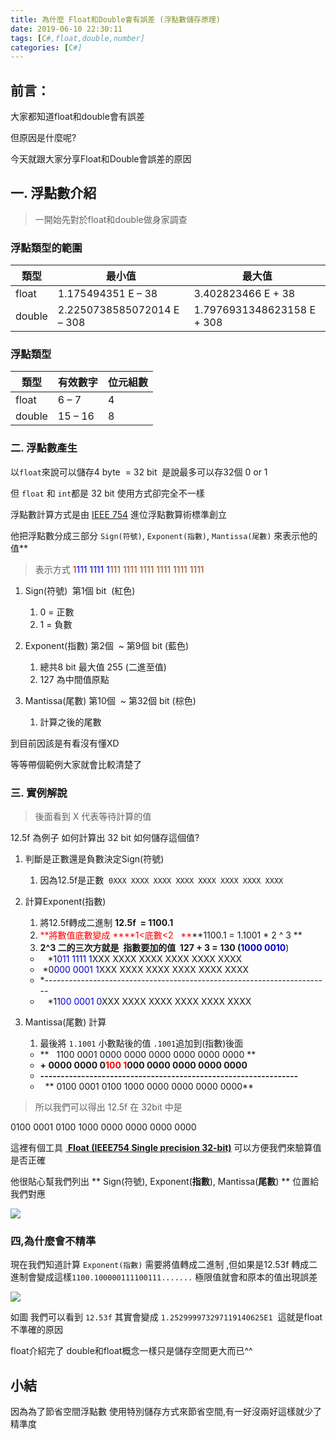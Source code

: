 ```yaml
---
title: 為什麼 Float和Double會有誤差 (浮點數儲存原理)
date: 2019-06-10 22:30:11
tags: [C#,float,double,number]
categories: [C#]
---
```


## 前言：

大家都知道float和double會有誤差 

但原因是什麼呢? 

今天就跟大家分享Float和Double會誤差的原因

## 一. 浮點數介紹

> 一開始先對於float和double做身家調查

### 浮點類型的範圍

|類型|最小值|最大值|
|--- |--- |--- |
|float|1.175494351 E – 38|3.402823466 E + 38|
|double|2.2250738585072014 E – 308|1.7976931348623158 E + 308|


### 浮點類型

|類型|有效數字|位元組數|
|--- |--- |--- |
|float|6 – 7|4|
|double|15 – 16|8|


### 二. 浮點數產生

以`float`來說可以儲存4 byte  = 32 bit  是說最多可以存32個 0 or 1

但 `float` 和 `int`都是 32 bit 使用方式卻完全不一樣

浮點數計算方式是由 [IEEE 754](https://en.wikipedia.org/wiki/IEEE_754) 進位浮點數算術標準創立

他把浮點數分成三部分 `Sign(符號)`, `Exponent(指數)`, `Mantissa(尾數)` 來表示他的值**

> 表示方式 <span style="color:#FF0000;">1</span><span style="color:#0000CD;">111 1111 1</span><span style="color:#8B4513;">111 1111 1111 1111 1111 1111</span>

1.  Sign(符號)  第1個 bit ​ (紅色)

    1.  0 = 正數
    2.  1 = 負數

2.  Exponent(指數) 第2個  ~ 第9個 bit (藍色)

    1.  總共8 bit 最大值 255 (二進至值)
    2.  127 為中間值原點 

3.  Mantissa(尾數) 第10個  ~ 第32個 bit (棕色)

    1.  計算之後的尾數

到目前因該是有看沒有懂XD

等等帶個範例大家就會比較清楚了

### 三. 實例解說

> 後面看到 X 代表等待計算的值

12.5f 為例子 如何計算出 32 bit 如何儲存這個值?

1.  判斷是正數還是負數決定Sign(符號)

    1.  因為12.5f是正數  `0XXX XXXX XXXX XXXX XXXX XXXX XXXX XXXX`

2.  計算Exponent(指數)​​ 

    1.  將12.5f轉成二進制 **12.5f  = 1100.1**
    2.  <span style="color:#FF0000;"><span style="color:#FF0000;">**將數值底數變成 **</span>**1<底數<2   **</span>**1100.1​ = 1.1001 * 2 ^ 3 **
    3.  **2^3 二的三次方就是  **指數​要加的值  127 + 3 = 130 (**<span style="color:#0000CD;">1000 0010</span>**)

    *      *1<span style="color:#0000CD;">011 1111 1</span>XXX XXXX XXXX XXXX XXXX XXXX 
    *    *0<span style="color:#0000CD;">000 0001 1</span>XXX XXXX XXXX XXXX XXXX XXXX  
    *   *-----------------------------------------------------------------------
    *      *1<span style="color:#0000CD;"></span><span style="color:#0000CD;">100 0001 0</span><span style="color:#0000CD;"></span>XXX XXXX XXXX XXXX XXXX XXXX 

3.  Mantissa(尾數)​ 計算​

    1.  最後將 `1.1001` 小數點後的值 `.1001`追加到(指數​)後面

    *   **   ​1100 0001 0000 0000 0000 0000 0000 0000 ​​**
    *   **+ 0000 0000 0<span style="color:#FF0000;">100 1</span>000 0000 0000 0000 0000 ​**
    *   **---------------------------------------------------------------**
    *     ** 0100 0001 0100 1000 0000 0000 0000 0000**

> 所以我們可以得出 12.5f 在 32bit 中是

<div class="note note--normal">0100 0001 0100 1000 0000 0000 0000 0000</div>

這裡有個工具 [ **Float (IEEE754 Single precision 32-bit)**](http://www.binaryconvert.com/result_float.html?decimal=049050046053) 可以方便我們來驗算值是否正確

他很貼心幫我們列出 ** Sign(符號), Exponent(**指數**), Mantissa(**尾數**) ** 位置給我們對應

![](https://dotblogsfile.blob.core.windows.net/user/%E4%B9%9D%E6%A1%83/5645fb7b-dab2-478f-b703-5fc7ffbc3ecf/1541866994_04424.png)

### 四,為什麼會不精準

現在我們知道計算 `Exponent(指數)`​​ 需要將值轉成二進制 ,但如果是12.53f 轉成二進制會變成這樣`1100.100000111100111.......` 極限值就會和原本的值出現誤差

![](https://dotblogsfile.blob.core.windows.net/user/%E4%B9%9D%E6%A1%83/5645fb7b-dab2-478f-b703-5fc7ffbc3ecf/1541867579_90869.png)

如圖 我們可以看到 `12.53f` 其實會變成 `1.252999973297119140625E1`  這就是float不準確的原因

float介紹完了 double和float概念一樣只是儲存空間更大而已^^

## 小結

因為為了節省空間浮點數 使用特別儲存方式來節省空間,有一好沒兩好這樣就少了精準度
